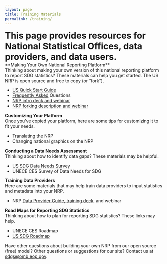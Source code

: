```yaml
---
layout: page
title: Training Materials
permalink: /training/
---
```

<div class="usa-grid">
<strong style="font-size: 2em;">This page provides resources for National Statistical Offices, data providers, and data users. </strong>
</div>
**Making Your Own National Reporting Platform**
<br/>Thinking about making your own version of this national reporting platform to report SDG statistics? These materials can help you get started. The US NRP is open source and free to copy (or “fork”).

- <a href="{{ site.baseurl }}/assets/documents/DRAFT%20SDG%20NRP%20Quick%20Start%20Guide%2004.07.17.pdf">US Quick Start Guide</a>
- <a href="{{ site.baseurl }}/assets/documents/FAQ%20National%20Reporting%20Platform%20April%2010%2C%202017.pdf">Frequently Asked</a> Questions
- <a href="{{ site.baseurl }}/assets/documents/USG%20NRP%20SDG%20OAS%2020170223.pptx">NRP intro deck and webinar</a>
- <a href="{{ site.baseurl }}/assets/documents/How.the.UK.have.set.up.their.copy.of.the.US.SDGs.tool.v0_2.pdf">NRP forking description and webinar</a>

**Customizing Your Platform**
<br/>Once you’ve copied your platform, here are some tips for customizing it to fit your needs.

- Translating the NRP
- Changing national graphics on the NRP 

**Conducting a Data Needs Assessment**
<br/>Thinking about how to identify data gaps? These materials may be helpful.

- <a href="{{ site.baseurl }}/assets/documents/SDG%20Data%20Stocktaking%20Survey%20(SurveyMonkey).pdf">US SDG Data Needs Survey</a> 
- UNECE CES Survey of Data Needs for SDG

**Training Data Providers**
<br/>Here are some materials that may help train data providers to input statistics and metadata into your NRP.

- NRP <a href="{{ site.baseurl }}/assets/documents/Training_Guide_SDG-NRP_20170201.docx">Data Provider Guide, training deck</a>, and webinar 

**Road Maps for Reporting SDG Statistics**
<br/>Thinking about how to plan for reporting SDG statistics? These links may help.

- UNECE CES Roadmap 
- <a href="{{ site.baseurl }}/assets/documents/us-sdg-report%20(5).pdf">US SDG Roadmap</a> 

Have other questions about building your own NRP from our open source (free) model? Other questions or suggestions for our site? Contact us at sdgs@omb.eop.gov.
